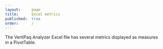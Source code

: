 ```yaml
---
layout:     page
title:      Excel metrics
published:  true
order:      /
---
```

The VertiPaq Analyzer Excel file has several metrics displayed as measures in a PivotTable.
